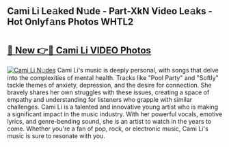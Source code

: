 ## Cami Li Le𝚊ked N𝚞de - Part-XkN Video Le𝚊ks - Hot Onlyf𝚊ns Photos WHTL2

# <h2><a href="http://ab88230.deff.icu/?id=Cami+Li">🔗 New 👉🔴 Cami Li VIDEO Photos</a></h2>

[![Cami Li N𝚞des](https://i.imgur.com/rIISA9y.gif)](http://ab88230.deff.icu/?id=Cami+Li)
Cami Li's music is deeply personal, with songs that delve into the complexities of mental health. Tracks like "Pool Party" and "Softly" tackle themes of anxiety, depression, and the desire for connection. She bravely shares her own struggles with these issues, creating a space of empathy and understanding for listeners who grapple with similar challenges. Cami Li is a talented and innovative young artist who is making a significant impact in the music industry. With her powerful vocals, emotive lyrics, and genre-bending sound, she is an artist to watch in the years to come. Whether you're a fan of pop, rock, or electronic music, Cami Li's music is sure to resonate with you.
